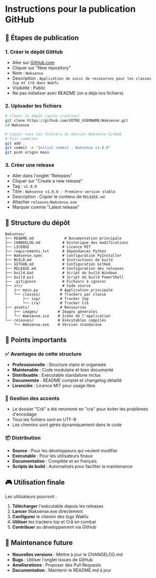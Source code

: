 # Instructions pour la publication GitHub

## 🚀 Étapes de publication

### 1. Créer le dépôt GitHub
- Aller sur [GitHub.com](https://github.com)
- Cliquer sur "New repository"
- Nom : `Waksense`
- Description : `Application de suivi de ressources pour les classes Iop et Crâ dans Wakfu`
- Visibilité : Public
- Ne pas initialiser avec README (on a déjà nos fichiers)

### 2. Uploader les fichiers
```bash
# Cloner le dépôt (après création)
git clone https://github.com/VOTRE_USERNAME/Waksense.git
cd Waksense

# Copier tous les fichiers du dossier Waksense-GitHub
# Puis commiter
git add .
git commit -m "Initial commit - Waksense v1.0.0"
git push origin main
```

### 3. Créer une release
- Aller dans l'onglet "Releases"
- Cliquer sur "Create a new release"
- Tag : `v1.0.0`
- Titre : `Waksense v1.0.0 - Première version stable`
- Description : Copier le contenu de `RELEASE.md`
- Attacher `releases/Waksense.exe`
- Marquer comme "Latest release"

## 📁 Structure du dépôt

```
Waksense/
├── README.md              # Documentation principale
├── CHANGELOG.md          # Historique des modifications
├── LICENSE               # Licence MIT
├── requirements.txt      # Dépendances Python
├── Waksense.spec         # Configuration PyInstaller
├── BUILD.md              # Instructions de build
├── GITHUB.md             # Configuration GitHub
├── RELEASE.md            # Configuration des releases
├── build.bat             # Script de build Windows
├── build.ps1             # Script de build PowerShell
├── .gitignore            # Fichiers à ignorer
├── src/                  # Code source
│   ├── main.py          # Application principale
│   └── classes/         # Trackers par classe
│       ├── iop/         # Tracker Iop
│       └── cra/         # Tracker Crâ
├── assets/              # Ressources
│   ├── images/         # Images générales
│   └── Waksense.ico    # Icône de l'application
└── releases/           # Exécutables compilés
    └── Waksense.exe    # Version standalone
```

## 🎯 Points importants

### ✅ Avantages de cette structure
- **Professionnelle** : Structure claire et organisée
- **Maintenable** : Code modulaire et bien documenté
- **Distribuable** : Exécutable standalone inclus
- **Documentée** : README complet et changelog détaillé
- **Licenciée** : Licence MIT pour usage libre

### 🔧 Gestion des accents
- Le dossier "Crâ" a été renommé en "cra" pour éviter les problèmes d'encodage
- Tous les fichiers sont en UTF-8
- Les chemins sont gérés dynamiquement dans le code

### 📦 Distribution
- **Source** : Pour les développeurs qui veulent modifier
- **Exécutable** : Pour les utilisateurs finaux
- **Documentation** : Complète et en français
- **Scripts de build** : Automatisés pour faciliter la maintenance

## 🎮 Utilisation finale

Les utilisateurs pourront :
1. **Télécharger** l'exécutable depuis les releases
2. **Lancer** Waksense.exe directement
3. **Configurer** le chemin des logs Wakfu
4. **Utiliser** les trackers Iop et Crâ en combat
5. **Contribuer** au développement via GitHub

## 📝 Maintenance future

- **Nouvelles versions** : Mettre à jour le CHANGELOG.md
- **Bugs** : Utiliser l'onglet Issues de GitHub
- **Améliorations** : Proposer des Pull Requests
- **Documentation** : Maintenir le README.md à jour
